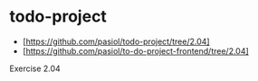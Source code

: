 # todo-project

- [https://github.com/pasiol/todo-project/tree/2.04]
- [https://github.com/pasiol/to-do-project-frontend/tree/2.04]

Exercise 2.04



        









